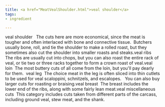 ```yaml
---
title: <a href="MeatVealShoulder.html">veal shoulder</a>
tags:
- ingredient

---
```

veal shoulder   The cuts here are more economical, since the meat is tougher and often interlaced with bone and connective tissue.  Butchers usually bone, roll, and tie the shoulder to make a rolled roast, but they sometimes also cut the shoulder into smaller roasts and steaks.veal ribs  The ribs are usually cut into chops, but you can also roast the entire rack of veal, or tie two or three racks together to form a crown roast of veal.veal loin  The most buttery cuts of all come from the loin, but you'll pay dearly for them.  veal leg  The choice meat in the leg is often sliced into thin cutlets to be used for veal scaloppini, schnitzels, and escalopes.   You can also buy larger cuts for roasting or braising.veal breast  The breast includes the lower end of the ribs, along with some fairly lean meat.veal miscellaneous cuts  This category includes cuts taken from different parts of the carcass, including ground veal, stew meat, and the shank.
